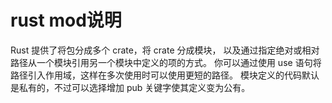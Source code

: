 # rust mod说明
Rust 提供了将包分成多个 crate，将 crate 分成模块，
以及通过指定绝对或相对路径从一个模块引用另一个模块中定义的项的方式。
你可以通过使用 use 语句将路径引入作用域，这样在多次使用时可以使用更短的路径。
模块定义的代码默认是私有的，不过可以选择增加 pub 关键字使其定义变为公有。

